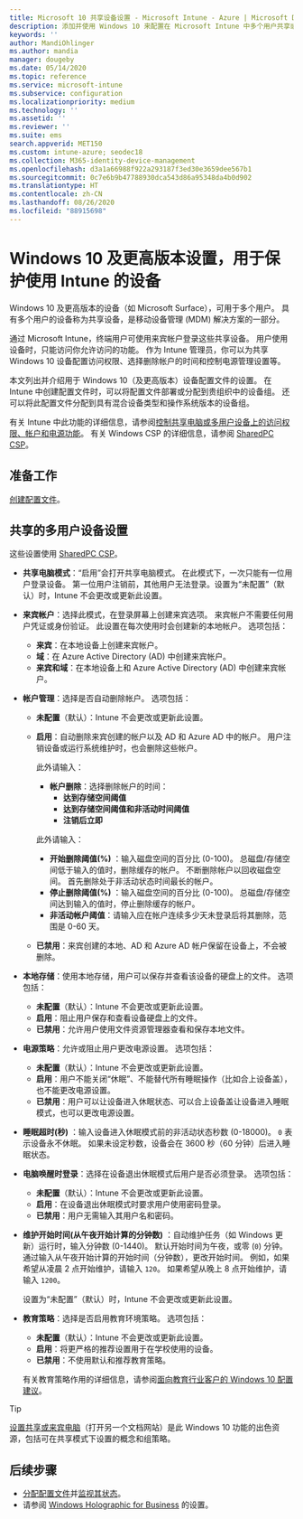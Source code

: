 ```yaml
---
title: Microsoft 10 共享设备设置 - Microsoft Intune - Azure | Microsoft Docs
description: 添加并使用 Windows 10 来配置在 Microsoft Intune 中多个用户共享或使用的设备。 查看所有设置列表以及对设备（包括 Microsoft Surface）的效果。 控制来宾帐户、管理帐户和删除非活动帐户、允许或阻止保存到本地存储、设置电源和睡眠选项、选择安装更新的时间，并在设备配置文件的教育环境中使用设备。
keywords: ''
author: MandiOhlinger
ms.author: mandia
manager: dougeby
ms.date: 05/14/2020
ms.topic: reference
ms.service: microsoft-intune
ms.subservice: configuration
ms.localizationpriority: medium
ms.technology: ''
ms.assetid: ''
ms.reviewer: ''
ms.suite: ems
search.appverid: MET150
ms.custom: intune-azure; seodec18
ms.collection: M365-identity-device-management
ms.openlocfilehash: d3a1a66988f922a293187f3ed30e3659dee567b1
ms.sourcegitcommit: 0c7e6b9b47788930dca543d86a95348da4b0d902
ms.translationtype: HT
ms.contentlocale: zh-CN
ms.lasthandoff: 08/26/2020
ms.locfileid: "88915698"
---
```

# <a name="windows-10-and-later-settings-to-manage-shared-devices-using-intune"></a>Windows 10 及更高版本设置，用于保护使用 Intune 的设备

Windows 10 及更高版本的设备（如 Microsoft Surface），可用于多个用户。 具有多个用户的设备称为共享设备，是移动设备管理 (MDM) 解决方案的一部分。

通过 Microsoft Intune，终端用户可使用来宾帐户登录这些共享设备。 用户使用设备时，只能访问你允许访问的功能。 作为 Intune 管理员，你可以为共享 Windows 10 设备配置访问权限、选择删除帐户的时间和控制电源管理设置等。

本文列出并介绍用于 Windows 10（及更高版本）设备配置文件的设置。 在 Intune 中创建配置文件时，可以将配置文件部署或分配到贵组织中的设备组。 还可以将此配置文件分配到具有混合设备类型和操作系统版本的设备组。

有关 Intune 中此功能的详细信息，请参阅[控制共享电脑或多用户设备上的访问权限、帐户和电源功能](shared-user-device-settings.md)。 有关 Windows CSP 的详细信息，请参阅 [SharedPC CSP](/windows/client-management/mdm/sharedpc-csp)。

## <a name="before-your-begin"></a>准备工作

[创建配置文件](shared-user-device-settings.md)。

## <a name="shared-multi-user-device-settings"></a>共享的多用户设备设置

这些设置使用 [SharedPC CSP](/windows/client-management/mdm/sharedpc-csp)。

- **共享电脑模式**：“启用”会打开共享电脑模式。 在此模式下，一次只能有一位用户登录设备。 第一位用户注销前，其他用户无法登录。设置为“未配置”（默认）时，Intune 不会更改或更新此设置。
- **来宾帐户**：选择此模式，在登录屏幕上创建来宾选项。 来宾帐户不需要任何用户凭证或身份验证。 此设置在每次使用时会创建新的本地帐户。 选项包括：
  - **来宾**：在本地设备上创建来宾帐户。
  - **域**：在 Azure Active Directory (AD) 中创建来宾帐户。
  - **来宾和域**：在本地设备上和 Azure Active Directory (AD) 中创建来宾帐户。
- **帐户管理**：选择是否自动删除帐户。 选项包括：
  - **未配置**（默认）：Intune 不会更改或更新此设置。
  - **启用**：自动删除来宾创建的帐户以及 AD 和 Azure AD 中的帐户。 用户注销设备或运行系统维护时，也会删除这些帐户。

    此外请输入：

    - **帐户删除**：选择删除帐户的时间：
      - **达到存储空间阈值**
      - **达到存储空间阈值和非活动时间阈值**
      - **注销后立即**

    此外请输入：

    - **开始删除阈值(%)** ：输入磁盘空间的百分比 (0-100)。 总磁盘/存储空间低于输入的值时，删除缓存的帐户。 不断删除帐户以回收磁盘空间。 首先删除处于非活动状态时间最长的帐户。
    - **停止删除阈值(%)** ：输入磁盘空间的百分比 (0-100)。 总磁盘/存储空间达到输入的值时，停止删除缓存的帐户。
    - **非活动帐户阈值**：请输入应在帐户连续多少天未登录后将其删除，范围是 0-60 天。

  - **已禁用**：来宾创建的本地、AD 和 Azure AD 帐户保留在设备上，不会被删除。

- **本地存储**：使用本地存储，用户可以保存并查看该设备的硬盘上的文件。 选项包括：
  - **未配置**（默认）：Intune 不会更改或更新此设置。
  - **启用**：阻止用户保存和查看设备硬盘上的文件。
  - **已禁用**：允许用户使用文件资源管理器查看和保存本地文件。

- **电源策略**：允许或阻止用户更改电源设置。 选项包括：
  - **未配置**（默认）：Intune 不会更改或更新此设置。
  - **启用**：用户不能关闭“休眠”、不能替代所有睡眠操作（比如合上设备盖），也不能更改电源设置。
  - **已禁用**：用户可以让设备进入休眠状态、可以合上设备盖让设备进入睡眠模式，也可以更改电源设置。

- **睡眠超时(秒)** ：输入设备进入休眠模式前的非活动状态秒数 (0-18000)。 `0` 表示设备永不休眠。 如果未设定秒数，设备会在 3600 秒（60 分钟）后进入睡眠状态。

- **电脑唤醒时登录**：选择在设备退出休眠模式后用户是否必须登录。 选项包括：
  - **未配置**（默认）：Intune 不会更改或更新此设置。
  - **启用**：在设备退出休眠模式时要求用户使用密码登录。
  - **已禁用**：用户无需输入其用户名和密码。

- **维护开始时间(从午夜开始计算的分钟数)** ：自动维护任务（如 Windows 更新）运行时，输入分钟数 (0-1440)。 默认开始时间为午夜，或零 (`0`) 分钟。 通过输入从午夜开始计算的开始时间（分钟数），更改开始时间。 例如，如果希望从凌晨 2 点开始维护，请输入 `120`。 如果希望从晚上 8 点开始维护，请输入 `1200`。

  设置为“未配置”（默认）时，Intune 不会更改或更新此设置。

- **教育策略**：选择是否启用教育环境策略。 选项包括：
  - **未配置**（默认）：Intune 不会更改或更新此设置。
  - **启用**：将更严格的推荐设置用于在学校使用的设备。
  - **已禁用**：不使用默认和推荐教育策略。

  有关教育策略作用的详细信息，请参阅[面向教育行业客户的 Windows 10 配置建议](/education/windows/configure-windows-for-education)。

> [!TIP]
> [设置共享或来宾电脑](/windows/configuration/set-up-shared-or-guest-pc)（打开另一个文档网站）是此 Windows 10 功能的出色资源，包括可在共享模式下设置的概念和组策略。

## <a name="next-steps"></a>后续步骤

- [分配配置文件](device-profile-assign.md)并[监视其状态](device-profile-monitor.md)。
- 请参阅 [Windows Holographic for Business](shared-user-device-settings-windows-holographic.md) 的设置。